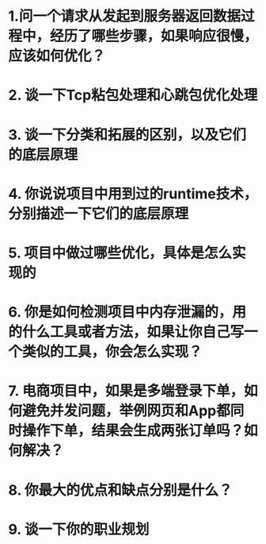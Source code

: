 # 1.问一个请求从发起到服务器返回数据过程中，经历了哪些步骤，如果响应很慢，应该如何优化？

# 2. 谈一下Tcp粘包处理和心跳包优化处理

# 3. 谈一下分类和拓展的区别，以及它们的底层原理

# 4. 你说说项目中用到过的runtime技术，分别描述一下它们的底层原理

# 5. 项目中做过哪些优化，具体是怎么实现的

# 6.  你是如何检测项目中内存泄漏的，用的什么工具或者方法，如果让你自己写一个类似的工具，你会怎么实现？

# 7. 电商项目中，如果是多端登录下单，如何避免并发问题，举例网页和App都同时操作下单，结果会生成两张订单吗？如何解决？

# 8. 你最大的优点和缺点分别是什么？

# 9. 谈一下你的职业规划